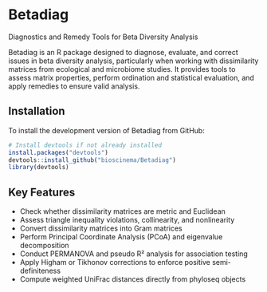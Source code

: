 # Betadiag

Diagnostics and Remedy Tools for Beta Diversity Analysis

Betadiag is an R package designed to diagnose, evaluate, and correct issues in beta diversity analysis, particularly when working with dissimilarity matrices from ecological and microbiome studies. It provides tools to assess matrix properties, perform ordination and statistical evaluation, and apply remedies to ensure valid analysis.

## Installation

To install the development version of Betadiag from GitHub:

```r
# Install devtools if not already installed
install.packages("devtools")
devtools::install_github("bioscinema/Betadiag")
library(devtools)
```

## Key Features

- Check whether dissimilarity matrices are metric and Euclidean
- Assess triangle inequality violations, collinearity, and nonlinearity
- Convert dissimilarity matrices into Gram matrices
- Perform Principal Coordinate Analysis (PCoA) and eigenvalue decomposition
- Conduct PERMANOVA and pseudo R² analysis for association testing
- Apply Higham or Tikhonov corrections to enforce positive semi-definiteness
- Compute weighted UniFrac distances directly from phyloseq objects

